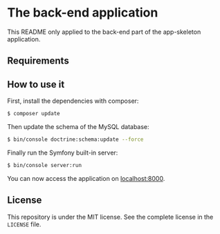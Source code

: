 # The back-end application

This README only applied to the back-end part of the app-skeleton application.

## Requirements

## How to use it

First, install the dependencies with composer:
```bash
$ composer update
```

Then update the schema of the MySQL database:
```bash
$ bin/console doctrine:schema:update --force
```

Finally run the Symfony built-in server:
```bash
$ bin/console server:run
```

You can now access the application on [localhost:8000](http://localhost:8000).

## License

This repository is under the MIT license. See the complete license in the `LICENSE` file.
